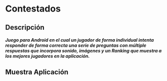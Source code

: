 # Contestados
## Descripción
##### Juego para Android en el cual un jugador de forma individual intenta responder de forma correcta una serie de preguntas con múltiple respuestas que incorpora sonido, imágenes y un Ranking que muestra a los mejores jugadores en la aplicación.
## Muestra Aplicación

